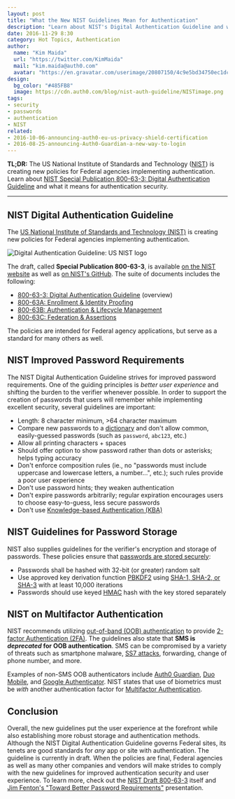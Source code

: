 ```yaml
---
layout: post
title: "What the New NIST Guidelines Mean for Authentication"
description: "Learn about NIST's Digital Authentication Guideline and what it means for authentication security."
date: 2016-11-29 8:30
category: Hot Topics, Authentication
author:
  name: "Kim Maida"
  url: "https://twitter.com/KimMaida"
  mail: "kim.maida@auth0.com"
  avatar: "https://en.gravatar.com/userimage/20807150/4c9e5bd34750ec1dcedd71cb40b4a9ba.png"
design:
  bg_color: "#485FB8"
  image: https://cdn.auth0.com/blog/nist-auth-guideline/NISTimage.png
tags:
- security
- passwords
- authentication
- NIST
related:
- 2016-10-06-announcing-auth0-eu-us-privacy-shield-certification
- 2016-08-25-announcing-Auth0-Guardian-a-new-way-to-login
---
```


**TL;DR:** The US National Institute of Standards and Technology ([NIST](https://www.nist.gov/)) is creating new policies for Federal agencies implementing authentication. Learn about [NIST Special Publication 800-63-3: Digital Authentication Guideline](https://pages.nist.gov/800-63-3/sp800-63-3.html) and what it means for authentication security. 

---

## NIST Digital Authentication Guideline

The [US National Institute of Standards and Technology (NIST)](https://www.nist.gov/) is creating new policies for Federal agencies implementing authentication.

![Digital Authentication Guideline: US NIST logo](https://cdn.auth0.com/blog/nist-auth-guideline/nist.png)

The draft, called **Special Publication 800-63-3**, is available [on the NIST website](https://pages.nist.gov/800-63-3) as well as [on NIST's GitHub](https://github.com/usnistgov/800-63-3). The suite of documents includes the following:

* [800-63-3: Digital Authentication Guideline](https://pages.nist.gov/800-63-3/sp800-63-3.html) (overview)
* [800-63A: Enrollment & Identity Proofing](https://pages.nist.gov/800-63-3/sp800-63a.html)
* [800-63B: Authentication & Lifecycle Management](https://pages.nist.gov/800-63-3/sp800-63b.html)
* [800-63C: Federation & Assertions](https://pages.nist.gov/800-63-3/sp800-63c.html)

The policies are intended for Federal agency applications, but serve as a standard for many others as well.

## NIST Improved Password Requirements

The NIST Digital Authentication Guideline strives for improved password requirements. One of the guiding principles is _better user experience_ and shifting the burden to the verifier whenever possible. In order to support the creation of passwords that users will remember while implementing excellent security, several guidelines are important:

* Length: 8 character minimum, >64 character maximum
* Compare new passwords to a [dictionary](https://auth0.com/docs/connections/database/password-options#password-dictionary) and don't allow common, easily-guessed passwords (such as `password`, `abc123`, etc.)
* Allow all printing characters + spaces
* Should offer option to show password rather than dots or asterisks; helps typing accuracy
* Don't enforce composition rules (ie., no "passwords must include uppercase and lowercase letters, a number...", etc.); such rules provide a poor user experience
* Don't use password hints; they weaken authentication 
* Don't expire passwords arbitrarily; regular expiration encourages users to choose easy-to-guess, less secure passwords
* Don't use [Knowledge-based Authentication (KBA)](https://en.wikipedia.org/wiki/Knowledge-based_authentication)

## NIST Guidelines for Password Storage

NIST also supplies guidelines for the verifier's encryption and storage of passwords. These policies ensure that [passwords are stored securely](https://nakedsecurity.sophos.com/2013/11/20/serious-security-how-to-store-your-users-passwords-safely/):

* Passwords shall be hashed with 32-bit (or greater) random salt
* Use approved key derivation function [PBKDF2](https://www.ietf.org/rfc/rfc6070.txt) using [SHA-1, SHA-2, or SHA-3](https://en.wikipedia.org/wiki/Secure_Hash_Algorithm) with at least 10,000 iterations
* Passwords should use keyed [HMAC](https://tools.ietf.org/html/rfc2104) hash with the key stored separately

## NIST on Multifactor Authentication

NIST recommends utilizing [out-of-band (OOB) authentication](https://www.techopedia.com/definition/29532/out-of-band-authentication-ooba) to provide [2-factor Authentication (2FA)](https://auth0.com/learn/two-factor-authentication/). The guidelines also state that **SMS is _deprecated_ for OOB authentication**. SMS can be compromised by a variety of threats such as smartphone malware, [SS7 attacks](https://www.theguardian.com/technology/2016/apr/19/ss7-hack-explained-mobile-phone-vulnerability-snooping-texts-calls), forwarding, change of phone number, and more.

Examples of non-SMS OOB authenticators include [Auth0 Guardian](https://auth0.com/docs/multifactor-authentication/guardian), [Duo Mobile](https://duo.com/solutions/features/two-factor-authentication-methods/duo-mobile), and [Google Authenticator](https://support.google.com/accounts/answer/1066447?hl=en). NIST states that use of biometrics must be _with_ another authentication factor for [Multifactor Authentication](https://auth0.com/docs/multifactor-authentication).

## Conclusion

Overall, the new guidelines put the user experience at the forefront while also establishing more robust storage and authentication methods. Although the NIST Digital Authentication Guideline governs Federal sites, its tenets are good standards for _any_ app or site with authentication. The guideline is currently in draft. When the policies are final, Federal agencies as well as many other companies and vendors will make strides to comply with the new guidelines for improved authentication security and user experience. To learn more, check out the [NIST Draft 800-63-3](https://pages.nist.gov/800-63-3) itself and [Jim Fenton's "Toward Better Password Requirements"](http://www.slideshare.net/jim_fenton/toward-better-password-requirements) presentation. 


